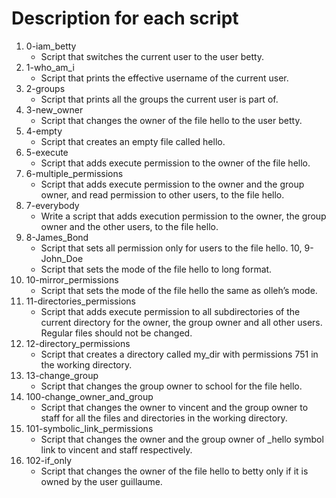 # Description for each script

1. 0-iam_betty
   * Script that switches the current user to the user betty.
2. 1-who_am_i
   * Script that prints the effective username of the current user.
3. 2-groups
   * Script that prints all the groups the current user is part of.
4. 3-new_owner
   * Script that changes the owner of the file hello to the user betty.
5. 4-empty
   * Script that creates an empty file called hello.
6. 5-execute
   * Script that adds execute permission to the owner of the file hello.
7. 6-multiple_permissions
   * Script that adds execute permission to the owner and the group owner, and read permission to other users, to the file hello.
8. 7-everybody
   * Write a script that adds execution permission to the owner, the group owner and the other users, to the file hello.
9. 8-James_Bond
   * Script that sets all permission only for users to the file hello.
10, 9-John_Doe
    * Script that sets the mode of the file hello to long format.
11. 10-mirror_permissions
    * Script that sets the mode of the file hello the same as olleh’s mode.
12. 11-directories_permissions
    * Script that adds execute permission to all subdirectories of the current directory for the owner, the group owner and all other users. Regular files should not be changed.
13. 12-directory_permissions
    * Script that creates a directory called my_dir with permissions 751 in the working directory.
14. 13-change_group
    * Script that changes the group owner to school for the file hello.
15. 100-change_owner_and_group
    * Script that changes the owner to vincent and the group owner to staff for all the files and directories in the working directory.
16. 101-symbolic_link_permissions
    * Script that changes the owner and the group owner of _hello symbol link to vincent and staff respectively.
17. 102-if_only
    * Script that changes the owner of the file hello to betty only if it is owned by the user guillaume.
